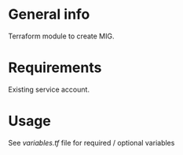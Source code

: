 # General info

Terraform module to create MIG.

# Requirements

Existing service account.

# Usage

See *variables.tf* file for required / optional variables
